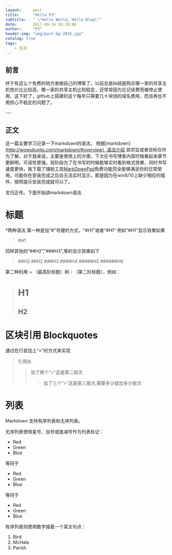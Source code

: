 ```yaml
---
layout:     post
title:      "Hello PJ"
subtitle:   " \"Hello World, Hello Blog\""
date:       2017-09-16 18:20:00
author:     "PJ"
header-img: "img/post-bg-2015.jpg"
catalog: true
tags:
    - 生活
---
```


## 前言



终于有这么个免费的地方谢谢自己的博客了。以前总是纠结是购买哪一家的共享主机性价比比较高，哪一家的共享主机比较稳定，还常常因为忘记续费而被停止使用，这下好了，github上搭建的这个每年只需要几十块钱的域名费用，而且再也不用担心不稳定的问题了。
<p id = "build"></p>
---

## 正文

这一篇主要学习记录一下markdown的语法。
根据[markdown](http://wowubuntu.com/markdown/#overview）语法介绍
其宗旨或者目标仅作为了解，对于我来说，主要是使用上的方便，下次在书写博客内容时候看起来章节更鲜明，可读性更强。现阶段为了在书写的时候能够实时看到格式效果，同时书写速度更快，我下载了辅助工具[MarkDownPad](http://markdownpad.com/)免费功能完全能够满足你的日常使用，可能你在安装完成之后会无法实时显示，那是因为在win8/10上缺少相应的插件，按照提示安装完成就可以了。

言归正传。下面开始讲markdown语法


# 标题

*两种语法
第一种是加“#”号键的方式，"#H1"或者“#H1”
例如“#H1”显示效果如果
>#H1

同样其他的“##H2”,"###H3",等的显示效果如下
>##H2
>##H2
>###H3
>####H4
>#####H5
>######H6

第二种利用 = （最高阶标题）和 - （第二阶标题），例如：
>H1
>=
>H2
>-
# 区块引用 Blockquotes
通过在行首加上“>”的方式来实现
>引用处
>>加了两个“>”这是第二层次
>>>加了三个“>”这是第三层次,需要多少就加多少层次
# 列表
Markdown 支持有序列表和无序列表。

无序列表使用星号、加号或是减号作为列表标记：
*   Red
*   Green
*   Blue

等同于
+   Red
+   Green
+   Blue

  等同于
-   Red
-   Green
-   Blue

有序列表则使用数字接着一个英文句点：

1.  Bird
2.  McHale
3.  Parish
